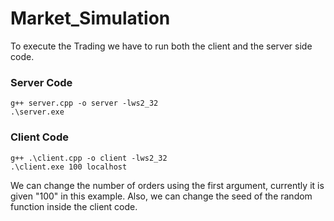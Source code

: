 # Market_Simulation

To execute the Trading we have to run both the client and the server side code.

### Server Code
```
g++ server.cpp -o server -lws2_32
.\server.exe
```

### Client Code
```
g++ .\client.cpp -o client -lws2_32
.\client.exe 100 localhost
```
We can change the number of orders using the first argument, currently it is given "100" in this example.
Also, we can change the seed of the random function inside the client code.

